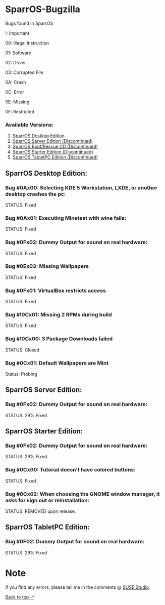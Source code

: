 <a id="top" name="top">
</a>

# SparrOS-Bugzilla
Bugs found in SparrOS

!: Important

00: Illegal Instruction

01: Software

02: Driver

03: Corrupted File

0A: Crash

0C: Error

0E: Missing

0F: Restricted

### Available Versions:
1. <a href="#SparrOS-Desktop-Edition">SparrOS Desktop Edition</a>
2. <a href="#SparrOS-Server-Edition">SparrOS Server Edition (Discontinued)</a>
3. <a href="#">SparrOS Boot/Rescue CD (Discontinued)</a>
4. <a href="#SparrOS-Starter-Edition">SparrOS Starter Edition (Discontinued)</a>
5. <a href="#SparrOS-TabletPC-Edition">SparrOS TabletPC Edition (Discontinued)</a>

<a id="SparrOS-Desktop-Edition" name="SparrOS-Desktop-Edition">
</a>

## SparrOS Desktop Edition:

### Bug #0Ax00: Selecting KDE 5 Workstation, LXDE, or another desktop crashes the pc:
STATUS: Fixed

### Bug #0Ax01: Executing Minetest with wine fails:
STATUS: Fixed

### Bug #0Fx02: Dummy Output for sound on real hardware:
STATUS: Fixed

### Bug #0Ex03: Missing Wallpapers
STATUS: Fixed

### Bug #0Fx01: VirtualBox restricts access
STATUS: Fixed

### Bug #!0Cx01: Missing 2 RPMs during build
STATUS: Fixed

### Bug #!0Cx00: 3 Package Downloads failed
STATUS: Closed

### Bug #0Cx01: Default Wallpapers are Mint
Status: Probing

<a id="SparrOS-Server-Edition" name="SparrOS-Server-Edition">
</a>

## SparrOS Server Edition:

### Bug #0Fx02: Dummy Output for sound on real hardware:
STATUS: 29% Fixed

<a id="SparrOS-Starter-Edition" name="SparrOS-Starter-Edition">
</a>

## SparrOS Starter Edition:

### Bug #0Fx02: Dummy Output for sound on real hardware:
STATUS: 29% Fixed

### Bug #0Cx00: Tutorial doesn't have colored buttons:
STATUS: Fixed

### Bug #0Cx02: When choosing the GNOME window manager, it asks for sign out or reinstallation:
STATUS: REMOVED upon release.

<a id="SparrOS-TabletPC-Edition" name="SparrOS-TabletPC-Edition">
</a>

## SparrOS TabletPC Edition:

### Bug #0F02: Dummy Output for sound on real hardware:
STATUS: 29% Fixed

# Note
If you find any errors, please tell me in the comments @ <a href="https://susestudio.com/u/yoe">SUSE Studio</a>.

<a href="#top">Back to top -^
</a>
